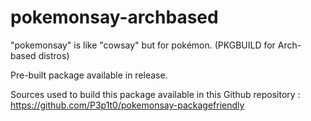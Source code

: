 # pokemonsay-archbased
"pokemonsay" is like "cowsay" but for pokémon. (PKGBUILD for Arch-based distros) 

Pre-built package available in release.

Sources used to build this package available in this Github repository : https://github.com/P3p1t0/pokemonsay-packagefriendly
